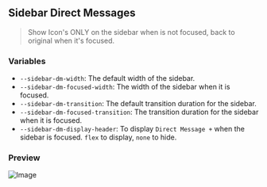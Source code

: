 ## Sidebar Direct Messages

> Show Icon's ONLY on the sidebar when is not focused, back to original when it's focused.

### Variables

- `--sidebar-dm-width`: The default width of the sidebar.
- `--sidebar-dm-focused-width`: The width of the sidebar when it is focused.
- `--sidebar-dm-transition`: The default transition duration for the sidebar.
- `--sidebar-dm-focused-transition`: The transition duration for the sidebar when it is focused.
- `--sidebar-dm-display-header`: To display `Direct Message +` when the sidebar is focused. `flex` to display, `none` to hide.

### Preview

![Image](https://i.imgur.com/AXgkWBv.gif)